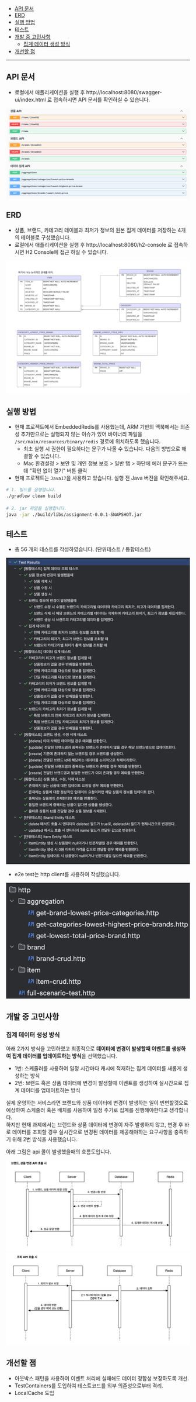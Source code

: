 - [API 문서](#api-문서)
- [ERD](#erd)
- [실행 방법](#실행-방법)
- [테스트](#테스트)
- [개발 중 고민사항](#개발-중-고민사항)
  - [집계 데이터 생성 방식](#집계-데이터-생성-방식)
- [개선할 점](#개선할-점)

---

## API 문서

- 로컬에서 애플리케이션을 실행 후 http://localhost:8080/swagger-ui/index.html 로 접속하시면 API 문서를 확인하실 수 있습니다.

![api-image](./assets/api-docs.png)

## ERD

- 상품, 브랜드, 카테고리 테이블과 최저가 정보의 원본 집계 데이터를 저장하는 4개의 테이블로 구성했습니다.
- 로컬에서 애플리케이션을 실행 후 http://localhost:8080/h2-console 로 접속하시면 H2 Console에 접근 하실 수 있습니다.

![erd-image](./assets/erd.png)

## 실행 방법

- 현재 프로젝트에서 EmbeddedRedis를 사용했는데, ARM 기반의 맥북에서는 의존성 추가만으로는 실행되지 않는 이슈가 있어 바이너리 파일을 `/src/main/resources/binary/redis` 경로에 위치하도록 했습니다.
  - 최초 실행 시 권한이 필요하다는 문구가 나올 수 있습니다. 다음의 방법으로 해결할 수 있습니다.
  - Mac 환경설정 > 보안 및 개인 정보 보호 > 일반 탭 > 하단에 에러 문구가 뜨는데 "확인 없이 열기" 버튼 클릭
- 현재 프로젝트는 `Java17`을 사용하고 있습니다. 실행 전 Java 버전을 확인해주세요.

```bash
# 1. 빌드를 실행합니다.
./gradlew clean build

# 2. jar 파일을 실행합니다.
java -jar ./build/libs/assignment-0.0.1-SNAPSHOT.jar
```

## 테스트

- 총 56 개의 테스트를 작성하였습니다. (단위테스트 / 통합테스트)

![test](./assets/test.png)

- e2e test는 http client를 사용하여 작성했습니다.

![client-test](./assets/client-test.png)

## 개발 중 고민사항

### 집계 데이터 생성 방식

아래 2가지 방식을 고민하였고 최종적으로 **데이터에 변경이 발생할때 이벤트를 생성하여 집계 데이터를 업데이트하는 방식**을 선택했습니다.

- 1번: 스케줄러를 사용하여 일정 시간마다 캐시에 적재하는 집계 데이터를 새롭게 생성하는 방식
- 2번: 브랜드 혹은 상품 데이터에 변경이 발생할때 이벤트를 생성하여 실시간으로 집계 데이터를 업데이트하는 방식

실제 운영하는 서비스라면 브랜드와 상품 데이터에 변경이 발생하는 일이 빈번할것으로 예상하여 스케줄러 혹은 배치를 사용하여 일정 주기로 집계를 진행해야한다고 생각합니다.  
하지만 현재 과제에서는 브랜드와 상품 데이터에 변경이 자주 발생하지 않고, 변경 후 바로 데이터를 조회할 경우 실시간으로 변경된 데이터를 제공해야하는 요구사항을 충족하기 위해 2번 방식을 사용했습니다.

아래 그림은 api 콜이 발생했을때의 흐름도입니다.

![post](./assets/post-flow.png)
![get](./assets/get-flow.png)

## 개선할 점

- 아웃박스 패턴을 사용하여 이벤트 처리에 실패해도 데이터 정합성 보장하도록 개선.
- TestContainers를 도입하여 테스트코드를 외부 의존성으로부터 격리.
- LocalCache 도입

